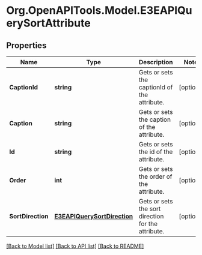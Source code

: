 
# Org.OpenAPITools.Model.E3EAPIQuerySortAttribute

## Properties

Name | Type | Description | Notes
------------ | ------------- | ------------- | -------------
**CaptionId** | **string** | Gets or sets the captionId of the attribute. | [optional] 
**Caption** | **string** | Gets or sets the caption of the attribute. | [optional] 
**Id** | **string** | Gets or sets the id of the attribute. | [optional] 
**Order** | **int** | Gets or sets the order of the attribute. | [optional] 
**SortDirection** | [**E3EAPIQuerySortDirection**](E3EAPIQuerySortDirection.md) | Gets or sets the sort direction for the attribute. | [optional] 

[[Back to Model list]](../README.md#documentation-for-models)
[[Back to API list]](../README.md#documentation-for-api-endpoints)
[[Back to README]](../README.md)

